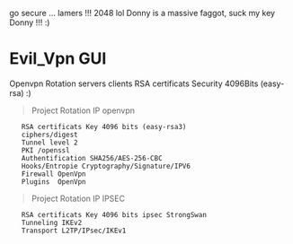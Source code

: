 go secure  ... lamers !!! 2048 lol Donny is a massive faggot, suck my key Donny !!! :)
# Evil_Vpn GUI
Openvpn Rotation servers clients  RSA certificats Security 4096Bits (easy-rsa) :) 
>Project Rotation IP openvpn 
```
   RSA certificats Key 4096 bits (easy-rsa3)
   ciphers/digest
   Tunnel level 2 
   PKI /openssl
   Authentification SHA256/AES-256-CBC
   Hooks/Entropie Cryptography/Signature/IPV6
   Firewall OpenVpn
   Plugins  OpenVpn
```
>Project Rotation IP IPSEC
```TCP/IP Tunneling ipv6 Backporté ipv4
   RSA certificats Key 4096 bits ipsec StrongSwan
   Tunneling IKEv2
   Transport L2TP/IPsec/IKEv1
```
